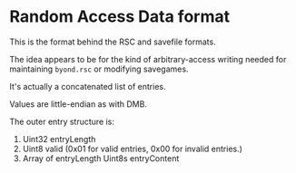 # Random Access Data format

This is the format behind the RSC and savefile formats.

The idea appears to be for the kind of arbitrary-access writing needed for maintaining `byond.rsc` or modifying savegames.

It's actually a concatenated list of entries.

Values are little-endian as with DMB.

The outer entry structure is:

1. Uint32 entryLength
2. Uint8 valid (0x01 for valid entries, 0x00 for invalid entries.)
3. Array of entryLength Uint8s entryContent

